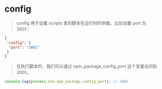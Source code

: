 # config

> config 用于设置 scripts 里的脚本在运行时的参数。比如设置 port 为 3001：

```json
{
 "config": {
  "port": "3001"
 }
}
```

> 在执行脚本时，我们可以通过 npm_package_config_port 这个变量访问到 3001。

```js
console.log(process.env.npm_package_config_port); // 3001
```
